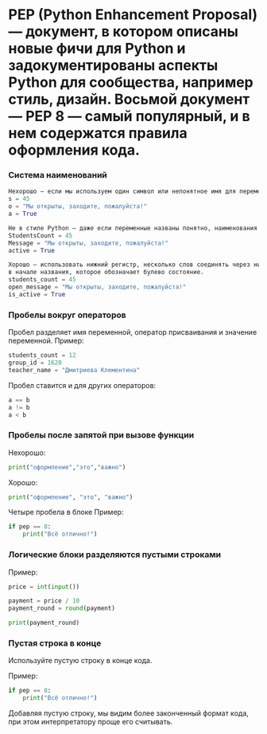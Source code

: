 # PEP (Python Enhancement Proposal) — документ, в котором описаны новые фичи для Python и задокументированы аспекты Python для сообщества, например стиль, дизайн. Восьмой документ — PEP 8 — самый популярный, и в нем содержатся правила оформления кода.

### Система наименований
```python
Нехорошо — если мы используем один символ или непонятное имя для переменной:
s = 45
o = "Мы открыты, заходите, пожалуйста!"
a = True
```
```python 
Не в стиле Python — даже если переменные названы понятно, наименования написаны не в стилистике Python:
StudentsCount = 45
Message = "Мы открыты, заходите, пожалуйста!"
active = True
```
```python 
Хорошо — использовать нижний регистр, несколько слов соединять через нижнее подчеркивание; для булевых переменных использовать is
в начале названия, которое обозначает булево состояние.
students_count = 45
open_message = "Мы открыты, заходите, пожалуйста!"
is_active = True
```
### Пробелы вокруг операторов
Пробел разделяет имя переменной, оператор присваивания и значение переменной.
Пример:
```python 
students_count = 12
group_id = 1620
teacher_name = "Дмитриева Клементина"
```
Пробел ставится и для других операторов:

```python 
a == b
a != b
a < b
```

### Пробелы после запятой при вызове функции
Нехорошо:
```python 
print("оформление","это","важно")
```
Хорошо:
```python 
print("оформление", "это", "важно")
```
Четыре пробела в блоке
Пример:
```python 
if pep == 8:
    print("Всё отлично!")
```
### Логические блоки разделяются пустыми строками
Пример:
```python 
price = int(input())

payment = price / 10
payment_round = round(payment)

print(payment_round)
```
### Пустая строка в конце
Используйте пустую строку в конце кода.

Пример:

```python 
if pep == 8:
    print("Всё отлично!")
```      

Добавляя пустую строку, мы видим более законченный формат кода, при этом интерпретатору проще его считывать.
